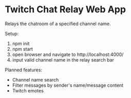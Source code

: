 # Twitch Chat Relay Web App

Relays the chatroom of a specified channel name.

Setup:
1. npm init
2. npm start
3. open browser and navigate to http://localhost:4000/
4. input valid channel name in the relay search bar

Planned features:  
- Channel name search
- Filter messages by sender's name/message content
- Twitch emotes
